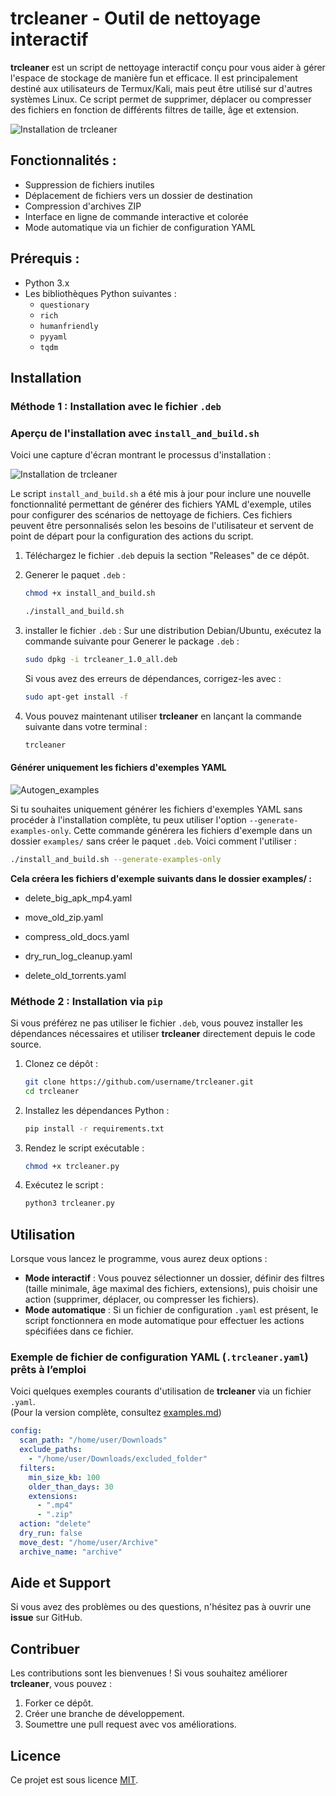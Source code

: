 # trcleaner - Outil de nettoyage interactif

**trcleaner** est un script de nettoyage interactif conçu pour vous aider à gérer l'espace de stockage de manière fun et efficace. Il est principalement destiné aux utilisateurs de Termux/Kali, mais peut être utilisé sur d'autres systèmes Linux. Ce script permet de supprimer, déplacer ou compresser des fichiers en fonction de différents filtres de taille, âge et extension.

![Installation de trcleaner](https://d.top4top.io/p_3388ecscr0.jpg)

## Fonctionnalités :
- Suppression de fichiers inutiles
- Déplacement de fichiers vers un dossier de destination
- Compression d'archives ZIP
- Interface en ligne de commande interactive et colorée
- Mode automatique via un fichier de configuration YAML

## Prérequis :
- Python 3.x
- Les bibliothèques Python suivantes :
  - `questionary`
  - `rich`
  - `humanfriendly`
  - `pyyaml`
  - `tqdm`

## Installation

### Méthode 1 : Installation avec le fichier `.deb`

### Aperçu de l'installation avec `install_and_build.sh`

Voici une capture d'écran montrant le processus d'installation :

![Installation de trcleaner](https://g.top4top.io/p_3388chbye0.jpg)

Le script `install_and_build.sh` a été mis à jour pour inclure une nouvelle fonctionnalité permettant de générer des fichiers YAML d'exemple, utiles pour configurer des scénarios de nettoyage de fichiers. Ces fichiers peuvent être personnalisés selon les besoins de l'utilisateur et servent de point de départ pour la configuration des actions du script.


1. Téléchargez le fichier `.deb` depuis la section "Releases" de ce dépôt.

2. Generer le paquet `.deb` :

   ```bash
   chmod +x install_and_build.sh
   ```
   ```bash
   ./install_and_build.sh
   ```

3. installer le fichier `.deb` :
   Sur une distribution Debian/Ubuntu, exécutez la commande suivante pour Generer le package `.deb` :

   ```bash
   sudo dpkg -i trcleaner_1.0_all.deb
   ```

   Si vous avez des erreurs de dépendances, corrigez-les avec :

   ```bash
   sudo apt-get install -f
   ```

4. Vous pouvez maintenant utiliser **trcleaner** en lançant la commande suivante dans votre terminal :

   ```bash
   trcleaner
   ```


#### Générer uniquement les fichiers d'exemples YAML

![Autogen_examples](https://l.top4top.io/p_33887ea6r0.jpg)

Si tu souhaites uniquement générer les fichiers d'exemples YAML sans procéder à l'installation complète, tu peux utiliser l'option `--generate-examples-only`. Cette commande générera les fichiers d'exemple dans un dossier `examples/` sans créer le paquet `.deb`. Voici comment l'utiliser :

```bash
./install_and_build.sh --generate-examples-only
```

**Cela créera les fichiers d'exemple suivants dans le dossier examples/ :**

- delete_big_apk_mp4.yaml

- move_old_zip.yaml

- compress_old_docs.yaml

- dry_run_log_cleanup.yaml

- delete_old_torrents.yaml


### Méthode 2 : Installation via `pip`

Si vous préférez ne pas utiliser le fichier `.deb`, vous pouvez installer les dépendances nécessaires et utiliser **trcleaner** directement depuis le code source.

1. Clonez ce dépôt :

   ```bash
   git clone https://github.com/username/trcleaner.git
   cd trcleaner
   ```

2. Installez les dépendances Python :

   ```bash
   pip install -r requirements.txt
   ```

3. Rendez le script exécutable :

   ```bash
   chmod +x trcleaner.py
   ```

4. Exécutez le script :

   ```bash
   python3 trcleaner.py
   ```

## Utilisation

Lorsque vous lancez le programme, vous aurez deux options :
- **Mode interactif** : Vous pouvez sélectionner un dossier, définir des filtres (taille minimale, âge maximal des fichiers, extensions), puis choisir une action (supprimer, déplacer, ou compresser les fichiers).
- **Mode automatique** : Si un fichier de configuration `.yaml` est présent, le script fonctionnera en mode automatique pour effectuer les actions spécifiées dans ce fichier.


### Exemple de fichier de configuration YAML (`.trcleaner.yaml`) prêts à l’emploi

Voici quelques exemples courants d'utilisation de **trcleaner** via un fichier `.yaml`.  
(Pour la version complète, consultez [examples.md](examples.md))


```yaml
config:
  scan_path: "/home/user/Downloads"
  exclude_paths:
    - "/home/user/Downloads/excluded_folder"
  filters:
    min_size_kb: 100
    older_than_days: 30
    extensions:
      - ".mp4"
      - ".zip"
  action: "delete"
  dry_run: false
  move_dest: "/home/user/Archive"
  archive_name: "archive"
```

## Aide et Support

Si vous avez des problèmes ou des questions, n'hésitez pas à ouvrir une **issue** sur GitHub.

## Contribuer

Les contributions sont les bienvenues ! Si vous souhaitez améliorer **trcleaner**, vous pouvez :
1. Forker ce dépôt.
2. Créer une branche de développement.
3. Soumettre une pull request avec vos améliorations.

## Licence

Ce projet est sous licence [MIT](LICENSE).

